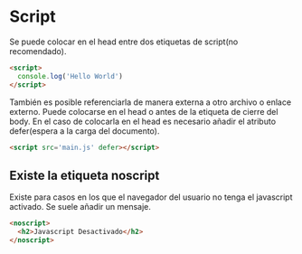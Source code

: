 # Script

Se puede colocar en el head entre dos etiquetas de script(no recomendado).
  
```html
<script>
  console.log('Hello World')
</script>
```

También es posible referenciarla de manera externa a otro archivo o enlace externo. Puede colocarse en el head o antes de la etiqueta de cierre del body. En el caso de colocarla en el head es necesario añadir el atributo defer(espera a la carga del documento).

```html
<script src='main.js' defer></script>
```

## Existe la etiqueta noscript

Existe para casos en los que el navegador del usuario no tenga el javascript activado. Se suele añadir un mensaje.

```html
<noscript>
  <h2>Javascript Desactivado</h2>
</noscript>
```
